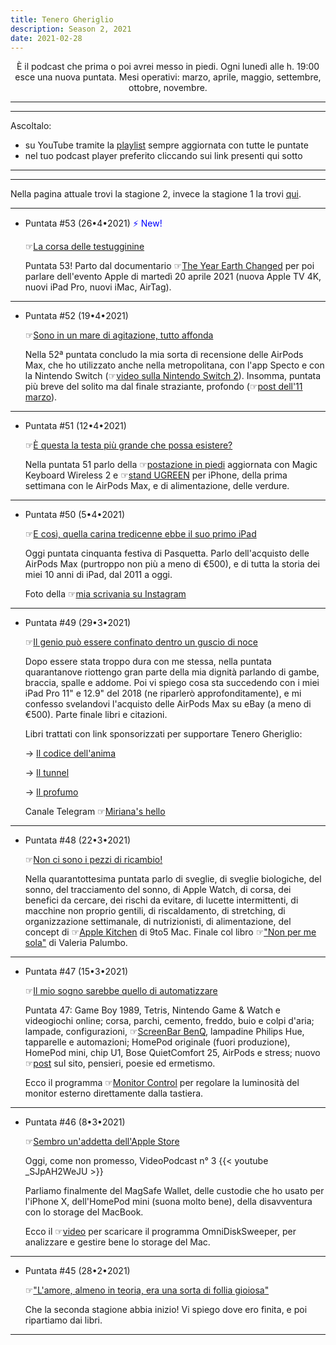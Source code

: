 ```yaml
---
title: Tenero Gheriglio
description: Season 2, 2021
date: 2021-02-28
---
```

<div align="center">
È il podcast che prima o poi avrei messo in piedi. Ogni lunedì alle h. 19:00 esce una nuova puntata. Mesi operativi: marzo, aprile, maggio, settembre, ottobre, novembre.
</div>

---
---

Ascoltalo:

* su YouTube tramite la [playlist](https://youtube.com/playlist?list=PLG8qHQG7k8JqVa_Mvqm0fulqaofHLWUn5) sempre aggiornata con tutte le puntate
* nel tuo podcast player preferito cliccando sui link presenti qui sotto

---
---

Nella pagina attuale trovi la stagione 2, invece la stagione 1 la trovi [qui](https://miry1919.github.io/hugosite/podcast/tenero-gheriglio/).

---

* Puntata #53 (26•4•2021) <span style="color:blue">⚡ New!</span>

    ☞[La corsa delle testugginine](https://anchor.fm/miriana-novella7/episodes/53--La-corsa-delle-testugginine-evm8cu)
    
    Puntata 53! Parto dal documentario ☞[The Year Earth Changed](https://tv.apple.com/it/movie/the-year-earth-changed/umc.cmc.3fob3t7nfhehpb3ilgynzxmnu) per poi parlare dell'evento Apple di martedì 20 aprile 2021 (nuova Apple TV 4K, nuovi iPad Pro, nuovi iMac, AirTag).
    
---

* Puntata #52 (19•4•2021)

    ☞[Sono in un mare di agitazione, tutto affonda](https://anchor.fm/miriana-novella7/episodes/52--Sono-in-un-mare-di-agitazione--tutto-affonda-ev6kq6)
    
    Nella 52ª puntata concludo la mia sorta di recensione delle AirPods Max, che ho utilizzato anche nella metropolitana, con l'app Specto e con la Nintendo Switch (☞[video sulla Nintendo Switch 2](https://youtu.be/T_fqmiMBLDA )). Insomma, puntata più breve del solito ma dal finale straziante, profondo (☞[post dell'11 marzo](https://miry1919.github.io/hugosite/post/pensieri-e-poesie/)).
    
---

* Puntata #51 (12•4•2021)

    ☞[È questa la testa più grande che possa esistere?](https://anchor.fm/miriana-novella7/episodes/51---questa-la-testa-pi-grande-che-possa-esistere-eum5rb)
    
    Nella puntata 51 parlo della  ☞[postazione in piedi](https://www.instagram.com/p/CNcbUFgDhPI/?igshid=1v250ai47dc14) aggiornata con Magic Keyboard Wireless 2 e ☞[stand UGREEN](https://amzn.to/3g0ufW9) per iPhone, della prima settimana con le AirPods Max, e di alimentazione, delle verdure.
    
---

* Puntata #50 (5•4•2021)

    ☞[E così, quella carina tredicenne ebbe il suo primo iPad](https://anchor.fm/miriana-novella7/episodes/50--E-cos--quella-carina-tredicenne-ebbe-il-suo-primo-iPad-eu8hcv)
    
    Oggi puntata cinquanta festiva di Pasquetta. Parlo dell'acquisto delle AirPods Max (purtroppo non più a meno di €500), e di tutta la storia dei miei 10 anni di iPad, dal 2011 a oggi.

    Foto della ☞[mia scrivania su Instagram](https://www.instagram.com/p/CNKbDiyDPjh/?igshid=bgwg0l6r0f2m)
    
---

* Puntata #49 (29•3•2021)

    ☞[Il genio può essere confinato dentro un guscio di noce](https://anchor.fm/miriana-novella7/episodes/49--Il-genio-pu-essere-confinato-dentro-un-guscio-di-noce-etp4nt)
    
    Dopo essere stata troppo dura con me stessa, nella puntata quarantanove riottengo gran parte della mia dignità parlando di gambe, braccia, spalle e addome. Poi vi spiego cosa sta succedendo con i miei iPad Pro 11" e 12.9" del 2018 (ne riparlerò approfonditamente), e mi confesso svelandovi l'acquisto delle AirPods Max su eBay (a meno di €500). Parte finale libri e citazioni.

    Libri trattati con link sponsorizzati per supportare Tenero Gheriglio:
    &nbsp;
    
    → [Il codice dell'anima](https://amzn.to/2PjS68e)
    &nbsp;
    
    → [Il tunnel](https://amzn.to/3m0dXxz)
    &nbsp;
    
    → [Il profumo](https://amzn.to/2PhxGN9)
    &nbsp;

    Canale Telegram  ☞[Miriana's hello](https://t.me/miry1919)
    
---

* Puntata #48 (22•3•2021)

    ☞[Non ci sono i pezzi di ricambio!](https://anchor.fm/miriana-novella7/episodes/48--Non-ci-sono-i-pezzi-di-ricambio-et4uni)
    
    Nella quarantottesima puntata parlo di sveglie, di sveglie biologiche, del sonno, del tracciamento del sonno, di Apple Watch, di corsa, dei benefici da cercare, dei rischi da evitare, di lucette intermittenti, di macchine non proprio gentili, di riscaldamento, di stretching, di organizzazione settimanale, di nutrizionisti, di alimentazione, del concept di ☞[Apple Kitchen](https://9to5mac.com/2021/02/08/concept-apple-kitchen-would-be-a-natural-extension-of-the-companys-health-initiatives/) di 9to5 Mac. Finale col libro ☞["Non per me sola"](https://amzn.to/3s7qTEf) di Valeria Palumbo.
    
---

* Puntata #47 (15•3•2021)

    ☞[Il mio sogno sarebbe quello di automatizzare](https://anchor.fm/miriana-novella7/episodes/47--Il-mio-sogno-sarebbe-quello-di-automatizzare-eshbhv)
    
    Puntata 47: Game Boy 1989, Tetris, Nintendo Game & Watch e videogiochi online; corsa, parchi, cemento, freddo, buio e colpi d'aria; lampade, configurazioni, ☞[ScreenBar BenQ](https://amzn.to/38zMSvQ), lampadine Philips Hue, tapparelle e automazioni; HomePod originale (fuori produzione), HomePod mini, chip U1, Bose QuietComfort 25, AirPods e stress; nuovo ☞[post](https://miry1919.github.io/hugosite/post/pensieri-e-poesie/) sul sito, pensieri, poesie ed ermetismo.

    Ecco il programma ☞[Monitor Control](https://github.com/MonitorControl/MonitorControl) per regolare la luminosità del monitor esterno direttamente dalla tastiera.
    
---

* Puntata #46 (8•3•2021)

    ☞[Sembro un'addetta dell'Apple Store](https://anchor.fm/miriana-novella7/episodes/46--Sembro-unaddetta-dellApple-Store-ersaeh)
    
    Oggi, come non promesso, VideoPodcast n° 3 {{< youtube _SJpAH2WeJU >}}

    Parliamo finalmente del MagSafe Wallet, delle custodie che ho usato per l'iPhone X, dell'HomePod mini (suona molto bene), della disavventura con lo storage del MacBook.

    Ecco il ☞[video](https://www.youtube.com/watch?v=aBiXCNRdiGA) per scaricare il programma OmniDiskSweeper, per analizzare e gestire bene lo storage del Mac.
    
---

* Puntata #45 (28•2•2021)

    ☞["L'amore, almeno in teoria, era una sorta di follia gioiosa"](https://anchor.fm/miriana-novella7/episodes/45--Lamore--almeno-in-teoria--era-una-sorta-di-follia-gioiosa-er74es)
    
    Che la seconda stagione abbia inizio! Vi spiego dove ero finita, e poi ripartiamo dai libri.
    
---
